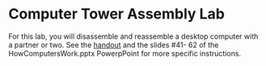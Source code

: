 Computer Tower Assembly Lab
===========================

For this lab, you will disassemble and reassemble a desktop computer with a partner or two. See the [handout](https://github.com/APCSPrinciples/APCSPrinciples.github.io/blob/master/Worksheets/VirtualDesktopAssemblyKey.rtf?raw=true) and the slides #41- 62 of the HowComputersWork.pptx PowerpPoint for more specific instructions. 
